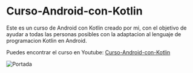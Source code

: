 # Curso-Android-con-Kotlin
Este es un curso de Android con Kotlin creado por mi, con el objetivo de ayudar a todas las personas posibles con la adaptacion al lenguaje de programacion Kotlin en Android.

Puedes encontrar el curso en Youtube:
[Curso-Android-con-Kotlin](https://www.youtube.com/playlist?list=PLfK_bHIGfQBncSKfRCemdClJ-c9bPwB5N)

![Portada](https://yt3.ggpht.com/aVTkSpe6wD7MatHUbHH__PFeq_aOWzg4hB5W1_ZtYBuMX53RCO0Kw1JO1W3uonKOwEuc0K5y=w2120-fcrop64=1,00005a57ffffa5a8-nd-c0xffffffff-rj-k-no)

